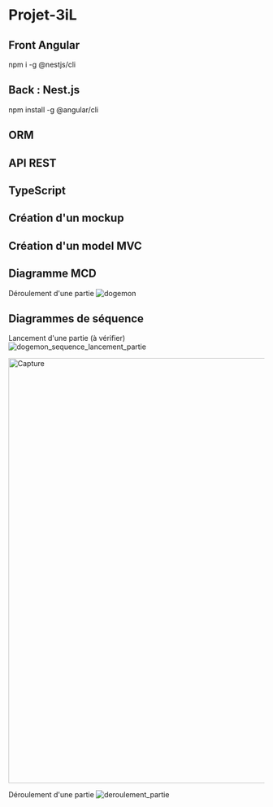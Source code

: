 # Projet-3iL
## Front Angular 

npm i -g @nestjs/cli

## Back :  Nest.js 

npm install -g @angular/cli

## ORM 
## API REST
## TypeScript

## Création d'un mockup

## Création d'un model MVC

## Diagramme MCD
Déroulement d'une partie
![dogemon](https://user-images.githubusercontent.com/101574941/166457072-7df4762a-9953-4da4-9248-2305bccec948.jpg)

## Diagrammes de séquence
Lancement d'une partie (à vérifier)
![dogemon_sequence_lancement_partie](https://user-images.githubusercontent.com/101574941/166682508-efd7ec0c-734f-482d-8776-60fdf56dfc11.png)

<img width="836" alt="Capture" src="https://user-images.githubusercontent.com/75636940/167406083-3a9c1605-3ce0-45ba-aa80-f31ae2a8458c.png">


Déroulement d'une partie 
![deroulement_partie](https://user-images.githubusercontent.com/101574941/166701418-3d173f12-4617-4297-be54-1094c224bbcb.png)


